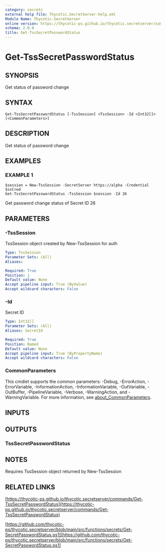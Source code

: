 ```yaml
---
category: secrets
external help file: Thycotic.SecretServer-help.xml
Module Name: Thycotic.SecretServer
online version: https://thycotic-ps.github.io/thycotic.secretserver/commands/Get-TssSecretPasswordStatus
schema: 2.0.0
title: Get-TssSecretPasswordStatus
---
```


# Get-TssSecretPasswordStatus

## SYNOPSIS
Get status of password change

## SYNTAX

```
Get-TssSecretPasswordStatus [-TssSession] <TssSession> -Id <Int32[]> [<CommonParameters>]
```

## DESCRIPTION
Get status of password change

## EXAMPLES

### EXAMPLE 1
```
$session = New-TssSession -SecretServer https://alpha -Credential $ssCred
Get-TssSecretPasswordStatus -TssSession $session -Id 26
```

Get password change status of Secret ID 26

## PARAMETERS

### -TssSession
TssSession object created by New-TssSession for auth

```yaml
Type: TssSession
Parameter Sets: (All)
Aliases:

Required: True
Position: 1
Default value: None
Accept pipeline input: True (ByValue)
Accept wildcard characters: False
```

### -Id
Secret ID

```yaml
Type: Int32[]
Parameter Sets: (All)
Aliases: SecretId

Required: True
Position: Named
Default value: None
Accept pipeline input: True (ByPropertyName)
Accept wildcard characters: False
```

### CommonParameters
This cmdlet supports the common parameters: -Debug, -ErrorAction, -ErrorVariable, -InformationAction, -InformationVariable, -OutVariable, -OutBuffer, -PipelineVariable, -Verbose, -WarningAction, and -WarningVariable. For more information, see [about_CommonParameters](http://go.microsoft.com/fwlink/?LinkID=113216).

## INPUTS

## OUTPUTS

### TssSecretPasswordStatus
## NOTES
Requires TssSession object returned by New-TssSession

## RELATED LINKS

[https://thycotic-ps.github.io/thycotic.secretserver/commands/Get-TssSecretPasswordStatus](https://thycotic-ps.github.io/thycotic.secretserver/commands/Get-TssSecretPasswordStatus)

[https://github.com/thycotic-ps/thycotic.secretserver/blob/main/src/functions/secrets/Get-SecretPasswordStatus.ps1](https://github.com/thycotic-ps/thycotic.secretserver/blob/main/src/functions/secrets/Get-SecretPasswordStatus.ps1)

